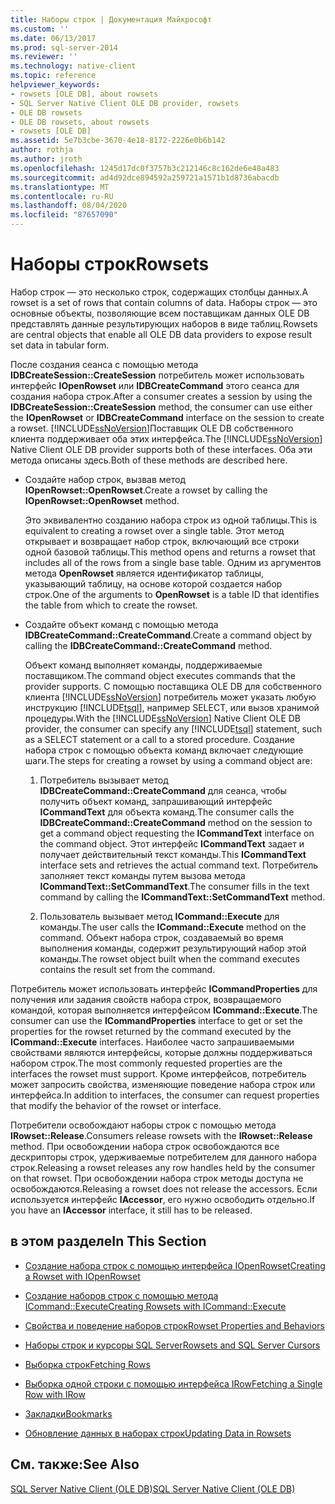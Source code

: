 ```yaml
---
title: Наборы строк | Документация Майкрософт
ms.custom: ''
ms.date: 06/13/2017
ms.prod: sql-server-2014
ms.reviewer: ''
ms.technology: native-client
ms.topic: reference
helpviewer_keywords:
- rowsets [OLE DB], about rowsets
- SQL Server Native Client OLE DB provider, rowsets
- OLE DB rowsets
- OLE DB rowsets, about rowsets
- rowsets [OLE DB]
ms.assetid: 5e7b3cbe-3670-4e18-8172-2226e0b6b142
author: rothja
ms.author: jroth
ms.openlocfilehash: 1245d17dc0f3757b3c212146c8c162de6e48a483
ms.sourcegitcommit: ad4d92dce894592a259721a1571b1d8736abacdb
ms.translationtype: MT
ms.contentlocale: ru-RU
ms.lasthandoff: 08/04/2020
ms.locfileid: "87657090"
---
```

# <a name="rowsets"></a><span data-ttu-id="4f35a-102">Наборы строк</span><span class="sxs-lookup"><span data-stu-id="4f35a-102">Rowsets</span></span>
  <span data-ttu-id="4f35a-103">Набор строк — это несколько строк, содержащих столбцы данных.</span><span class="sxs-lookup"><span data-stu-id="4f35a-103">A rowset is a set of rows that contain columns of data.</span></span> <span data-ttu-id="4f35a-104">Наборы строк — это основные объекты, позволяющие всем поставщикам данных OLE DB представлять данные результирующих наборов в виде таблиц.</span><span class="sxs-lookup"><span data-stu-id="4f35a-104">Rowsets are central objects that enable all OLE DB data providers to expose result set data in tabular form.</span></span>  
  
 <span data-ttu-id="4f35a-105">После создания сеанса с помощью метода **IDBCreateSession::CreateSession** потребитель может использовать интерфейс **IOpenRowset** или **IDBCreateCommand** этого сеанса для создания набора строк.</span><span class="sxs-lookup"><span data-stu-id="4f35a-105">After a consumer creates a session by using the **IDBCreateSession::CreateSession** method, the consumer can use either the **IOpenRowset** or **IDBCreateCommand** interface on the session to create a rowset.</span></span> <span data-ttu-id="4f35a-106">[!INCLUDE[ssNoVersion](../../includes/ssnoversion-md.md)]Поставщик OLE DB собственного клиента поддерживает оба этих интерфейса.</span><span class="sxs-lookup"><span data-stu-id="4f35a-106">The [!INCLUDE[ssNoVersion](../../includes/ssnoversion-md.md)] Native Client OLE DB provider supports both of these interfaces.</span></span> <span data-ttu-id="4f35a-107">Оба эти метода описаны здесь.</span><span class="sxs-lookup"><span data-stu-id="4f35a-107">Both of these methods are described here.</span></span>  
  
-   <span data-ttu-id="4f35a-108">Создайте набор строк, вызвав метод **IOpenRowset::OpenRowset**.</span><span class="sxs-lookup"><span data-stu-id="4f35a-108">Create a rowset by calling the **IOpenRowset::OpenRowset** method.</span></span>  
  
     <span data-ttu-id="4f35a-109">Это эквивалентно созданию набора строк из одной таблицы.</span><span class="sxs-lookup"><span data-stu-id="4f35a-109">This is equivalent to creating a rowset over a single table.</span></span> <span data-ttu-id="4f35a-110">Этот метод открывает и возвращает набор строк, включающий все строки одной базовой таблицы.</span><span class="sxs-lookup"><span data-stu-id="4f35a-110">This method opens and returns a rowset that includes all of the rows from a single base table.</span></span> <span data-ttu-id="4f35a-111">Одним из аргументов метода **OpenRowset** является идентификатор таблицы, указывающий таблицу, на основе которой создается набор строк.</span><span class="sxs-lookup"><span data-stu-id="4f35a-111">One of the arguments to **OpenRowset** is a table ID that identifies the table from which to create the rowset.</span></span>  
  
-   <span data-ttu-id="4f35a-112">Создайте объект команд с помощью метода **IDBCreateCommand::CreateCommand**.</span><span class="sxs-lookup"><span data-stu-id="4f35a-112">Create a command object by calling the **IDBCreateCommand::CreateCommand** method.</span></span>  
  
     <span data-ttu-id="4f35a-113">Объект команд выполняет команды, поддерживаемые поставщиком.</span><span class="sxs-lookup"><span data-stu-id="4f35a-113">The command object executes commands that the provider supports.</span></span> <span data-ttu-id="4f35a-114">С помощью поставщика OLE DB для собственного клиента [!INCLUDE[ssNoVersion](../../includes/ssnoversion-md.md)] потребитель может указать любую инструкцию [!INCLUDE[tsql](../../includes/tsql-md.md)], например SELECT, или вызов хранимой процедуры.</span><span class="sxs-lookup"><span data-stu-id="4f35a-114">With the [!INCLUDE[ssNoVersion](../../includes/ssnoversion-md.md)] Native Client OLE DB provider, the consumer can specify any [!INCLUDE[tsql](../../includes/tsql-md.md)] statement, such as a SELECT statement or a call to a stored procedure.</span></span> <span data-ttu-id="4f35a-115">Создание набора строк с помощью объекта команд включает следующие шаги.</span><span class="sxs-lookup"><span data-stu-id="4f35a-115">The steps for creating a rowset by using a command object are:</span></span>  
  
    1.  <span data-ttu-id="4f35a-116">Потребитель вызывает метод **IDBCreateCommand::CreateCommand** для сеанса, чтобы получить объект команд, запрашивающий интерфейс **ICommandText** для объекта команд.</span><span class="sxs-lookup"><span data-stu-id="4f35a-116">The consumer calls the **IDBCreateCommand::CreateCommand** method on the session to get a command object requesting the **ICommandText** interface on the command object.</span></span> <span data-ttu-id="4f35a-117">Этот интерфейс **ICommandText** задает и получает действительный текст команды.</span><span class="sxs-lookup"><span data-stu-id="4f35a-117">This **ICommandText** interface sets and retrieves the actual command text.</span></span> <span data-ttu-id="4f35a-118">Потребитель заполняет текст команды путем вызова метода **ICommandText::SetCommandText**.</span><span class="sxs-lookup"><span data-stu-id="4f35a-118">The consumer fills in the text command by calling the **ICommandText::SetCommandText** method.</span></span>  
  
    2.  <span data-ttu-id="4f35a-119">Пользователь вызывает метод **ICommand::Execute** для команды.</span><span class="sxs-lookup"><span data-stu-id="4f35a-119">The user calls the **ICommand::Execute** method on the command.</span></span> <span data-ttu-id="4f35a-120">Объект набора строк, создаваемый во время выполнения команды, содержит результирующий набор этой команды.</span><span class="sxs-lookup"><span data-stu-id="4f35a-120">The rowset object built when the command executes contains the result set from the command.</span></span>  
  
 <span data-ttu-id="4f35a-121">Потребитель может использовать интерфейс **ICommandProperties** для получения или задания свойств набора строк, возвращаемого командой, которая выполняется интерфейсом **ICommand::Execute**.</span><span class="sxs-lookup"><span data-stu-id="4f35a-121">The consumer can use the **ICommandProperties** interface to get or set the properties for the rowset returned by the command executed by the **ICommand::Execute** interfaces.</span></span> <span data-ttu-id="4f35a-122">Наиболее часто запрашиваемыми свойствами являются интерфейсы, которые должны поддерживаться набором строк.</span><span class="sxs-lookup"><span data-stu-id="4f35a-122">The most commonly requested properties are the interfaces the rowset must support.</span></span> <span data-ttu-id="4f35a-123">Кроме интерфейсов, потребитель может запросить свойства, изменяющие поведение набора строк или интерфейса.</span><span class="sxs-lookup"><span data-stu-id="4f35a-123">In addition to interfaces, the consumer can request properties that modify the behavior of the rowset or interface.</span></span>  
  
 <span data-ttu-id="4f35a-124">Потребители освобождают наборы строк с помощью метода **IRowset::Release**.</span><span class="sxs-lookup"><span data-stu-id="4f35a-124">Consumers release rowsets with the **IRowset::Release** method.</span></span> <span data-ttu-id="4f35a-125">При освобождении набора строк освобождаются все дескрипторы строк, удерживаемые потребителем для данного набора строк.</span><span class="sxs-lookup"><span data-stu-id="4f35a-125">Releasing a rowset releases any row handles held by the consumer on that rowset.</span></span> <span data-ttu-id="4f35a-126">При освобождении набора строк методы доступа не освобождаются.</span><span class="sxs-lookup"><span data-stu-id="4f35a-126">Releasing a rowset does not release the accessors.</span></span> <span data-ttu-id="4f35a-127">Если используется интерфейс **IAccessor**, его нужно освободить отдельно.</span><span class="sxs-lookup"><span data-stu-id="4f35a-127">If you have an **IAccessor** interface, it still has to be released.</span></span>  
  
## <a name="in-this-section"></a><span data-ttu-id="4f35a-128">в этом разделе</span><span class="sxs-lookup"><span data-stu-id="4f35a-128">In This Section</span></span>  
  
-   [<span data-ttu-id="4f35a-129">Создание набора строк с помощью интерфейса IOpenRowset</span><span class="sxs-lookup"><span data-stu-id="4f35a-129">Creating a Rowset with IOpenRowset</span></span>](creating-a-rowset-with-iopenrowset.md)  
  
-   [<span data-ttu-id="4f35a-130">Создание наборов строк с помощью метода ICommand::Execute</span><span class="sxs-lookup"><span data-stu-id="4f35a-130">Creating Rowsets with ICommand::Execute</span></span>](creating-rowsets-with-icommand-execute.md)  
  
-   [<span data-ttu-id="4f35a-131">Свойства и поведение наборов строк</span><span class="sxs-lookup"><span data-stu-id="4f35a-131">Rowset Properties and Behaviors</span></span>](rowset-properties-and-behaviors.md)  
  
-   [<span data-ttu-id="4f35a-132">Наборы строк и курсоры SQL Server</span><span class="sxs-lookup"><span data-stu-id="4f35a-132">Rowsets and SQL Server Cursors</span></span>](rowsets-and-sql-server-cursors.md)  
  
-   [<span data-ttu-id="4f35a-133">Выборка строк</span><span class="sxs-lookup"><span data-stu-id="4f35a-133">Fetching Rows</span></span>](fetching-rows.md)  
  
-   [<span data-ttu-id="4f35a-134">Выборка одной строки с помощью интерфейса IRow</span><span class="sxs-lookup"><span data-stu-id="4f35a-134">Fetching a Single Row with IRow</span></span>](fetching-a-single-row-with-irow.md)  
  
-   [<span data-ttu-id="4f35a-135">Закладки</span><span class="sxs-lookup"><span data-stu-id="4f35a-135">Bookmarks</span></span>](bookmarks.md)  
  
-   [<span data-ttu-id="4f35a-136">Обновление данных в наборах строк</span><span class="sxs-lookup"><span data-stu-id="4f35a-136">Updating Data in Rowsets</span></span>](updating-data-in-rowsets.md)  
  
## <a name="see-also"></a><span data-ttu-id="4f35a-137">См. также:</span><span class="sxs-lookup"><span data-stu-id="4f35a-137">See Also</span></span>  
 [<span data-ttu-id="4f35a-138">SQL Server Native Client (OLE DB)</span><span class="sxs-lookup"><span data-stu-id="4f35a-138">SQL Server Native Client &#40;OLE DB&#41;</span></span>](../native-client/ole-db/sql-server-native-client-ole-db.md)  
  
  
